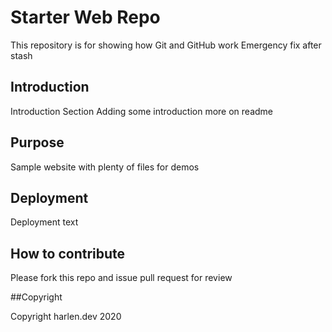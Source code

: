 # Starter Web Repo

This repository is for showing how Git and GitHub work
Emergency fix after stash


## Introduction

Introduction Section
Adding some introduction more on readme

## Purpose

Sample website with plenty of files for demos

## Deployment

Deployment text

## How to contribute

Please fork this repo and issue pull request for review


##Copyright

Copyright harlen.dev 2020